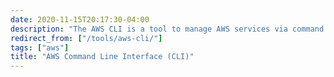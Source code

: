 ```yaml
---
date: 2020-11-15T20:17:30-04:00
description: "The AWS CLI is a tool to manage AWS services via command line"
redirect_from: ["/tools/aws-cli/"]
tags: ["aws"]
title: "AWS Command Line Interface (CLI)"
---
```

